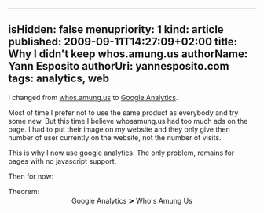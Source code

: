 -----
isHidden:       false
menupriority:   1
kind:           article
published:           2009-09-11T14:27:09+02:00
title: Why I didn't keep whos.amung.us
authorName: Yann Esposito
authorUri: yannesposito.com
tags: analytics, web 
-----

I changed from [whos.amung.us](http://whos.amung.us) to [Google Analytics](http://www.google.com/analytics).

Most of time I prefer not to use the same product as everybody and try some new. But this time I believe whosamung.us had too much ads on the page. I had to put their image on my website and they only give then number of user currently on the website, not the number of visits.

This is why I now use google analytics. The only problem, remains for pages with no javascript support.

Then for now: 

<div class="encadre">
Theorem:<br/>
<center>
Google Analytics <big><strong>&gt;</strong></big> Who's Amung Us
<center></div>
